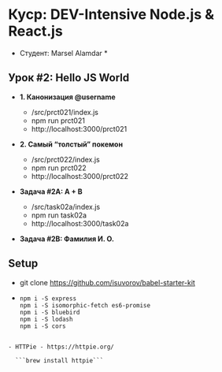 # Куср: DEV-Intensive Node.js & React.js

* Студент: Marsel Alamdar *

## Урок #2: Hello JS World

- **1. Канонизация @username**
  + /src/prct021/index.js
  + npm run prct021
  + http://localhost:3000/prct021

- **2. Самый “толстый” покемон**
  + /src/prct022/index.js
  + npm run prct022
  + http://localhost:3000/prct022

- **Задача #2A: A + B**
  + /src/task02a/index.js
  + npm run task02a
  + http://localhost:3000/task02a

- **Задача #2B: Фамилия И. О.**

## Setup
- git clone https://github.com/isuvorov/babel-starter-kit
- ```npm i
  npm i -S express
  npm i -S isomorphic-fetch es6-promise
  npm i -S bluebird
  npm i -S lodash
  npm i -S cors
```

- HTTPie - https://httpie.org/

  ```brew install httpie```
